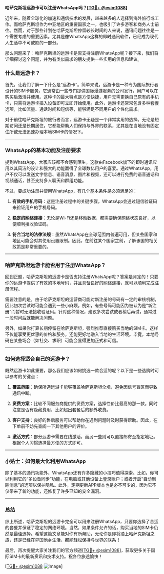 **哈萨克斯坦远游卡可以注册WhatsApp吗？[[TG💪+ @esim1088](https://t.me/s/esim1088)]**

近年来，随着全球化的加速和通信技术的发展，越来越多的人选择到海外旅行或工作。而哈萨克斯坦作为中亚地区的重要国家之一，也吸引了许多游客和商务人士前往。然而，对于那些计划在哈萨克斯坦停留较长时间的人来说，通讯问题往往是一个需要考虑的重要因素。尤其是像WhatsApp这样的即时通讯软件，已经成为现代人生活中不可或缺的一部分。

那么问题来了：哈萨克斯坦的远游卡是否支持注册WhatsApp呢？接下来，我们将详细探讨这个问题，并为有类似需求的朋友提供一些实用的信息和建议。

### **什么是远游卡？**

首先，让我们了解一下什么是“远游卡”。简单来说，远游卡是一种专为国际旅行者设计的SIM卡服务。它通常由一些专门提供国际漫游服务的公司发行，用户可以在购买后激活并使用。这种卡的最大特点是方便快捷，用户无需更换自己原有的手机卡，只需将远游卡插入设备即可立即开始使用。此外，远游卡还常常包含多种套餐选项，比如流量、通话时间和短信等，能够满足不同用户的个性化需求。

对于前往哈萨克斯坦的旅行者而言，远游卡无疑是一个非常实用的选择。无论是短期访问还是长期居住，它都能帮助人们保持与外界的联系，尤其是在当地没有固定住所或无法迅速办理本地SIM卡的情况下。

---

### **WhatsApp的基本功能及注册要求**

提到WhatsApp，大家应该都不会感到陌生。这款由Facebook旗下的即时通讯应用以其简洁的设计和强大的功能赢得了全球数亿用户的喜爱。通过WhatsApp，用户不仅可以发送文字信息、语音消息、图片和视频，还可以进行免费的语音通话和视频通话，甚至支持多人聊天和群组功能。

不过，要成功注册并使用WhatsApp，有几个基本条件是必须满足的：

1. **有效的手机号码**：这是注册过程中的关键步骤。WhatsApp会通过短信验证码来验证用户的手机号码。
   
2. **稳定的网络连接**：无论是Wi-Fi还是移动数据，都需要确保网络状态良好，以便顺利接收验证码。

3. **符合当地的法律法规**：虽然WhatsApp在全球范围内普遍可用，但某些国家和地区可能会对其使用设置限制。因此，在前往某个国家之前，了解该国的相关政策是非常重要的。

---

### **哈萨克斯坦远游卡能否用于注册WhatsApp？**

回到正题，哈萨克斯坦的远游卡是否支持注册WhatsApp呢？答案是肯定的！只要你的远游卡提供了有效的本地号码，并且具备良好的网络连接，就可以顺利完成注册流程。

需要注意的是，由于哈萨克斯坦的运营商可能对新注册的号码有一定的审核机制，因此初次尝试时可能会遇到一些小麻烦。例如，有些号码可能因为被认为是“新注册”而暂时无法接收验证码。针对这种情况，建议多次尝试或者稍后再试，通常过一段时间后就能解决问题。

另外，如果你打算长期停留在哈萨克斯坦，强烈推荐直接购买当地的SIM卡。这样不仅能享受更优惠的价格和服务，还能更好地融入当地的生活环境。毕竟，本地号码在某些场合（如社交、求职）可能会显得更加正式和可信。

---

### **如何选择适合自己的远游卡？**

既然远游卡如此重要，那么我们应该如何挑选一款合适的呢？以下是一些选购时可以参考的关键点：

1. **覆盖范围**：确保所选远游卡能够覆盖哈萨克斯坦全境，避免因信号盲区而导致通讯中断。

2. **资费方案**：比较不同服务商提供的资费方案，选择性价比最高的那一款。同时注意是否有隐藏费用，比如超出套餐后的额外收费。

3. **客户支持**：良好的售后服务可以帮助你在遇到问题时及时获得帮助。因此，在下单前不妨先查阅一下其他用户的评价。

4. **激活方式**：部分远游卡需要在线激活，而另一些则可以直接邮寄至指定地址。根据个人习惯选择最方便的方式即可。

---

### **小贴士：如何最大化利用WhatsApp**

除了基本的通讯功能外，WhatsApp还有许多隐藏的小技巧值得探索。比如，你可以利用它的“多设备同步”功能，在电脑或其他设备上登录账户；或者开启“自动删除消息”的选项以保护隐私。此外，定期更新APP版本也是必不可少的，因为它不仅带来了新的功能，还修复了许多已知的安全漏洞。

---

### **总结**

综上所述，哈萨克斯坦的远游卡完全可以用来注册WhatsApp，只要你选择了合适的套餐并保证了稳定的网络环境。当然，如果条件允许的话，购买当地的SIM卡仍然是最佳选择。希望这篇文章能对你有所帮助，无论你是即将踏上哈萨克斯坦之旅，还是已经在异国他乡生活，都能轻松保持与世界的联系！

最后，再次提醒大家关注我们的官方频道[[TG💪+ @esim1088](https://t.me/s/esim1088)]，获取更多关于国际SIM卡的最新资讯和技术支持。祝各位旅途愉快！

[[TG💪+ @esim1088](https://t.me/s/esim1088) ![Image](https://i.postimg.cc/4NQfJmqS/Snipaste-2025-05-13-00-14-12.png)]